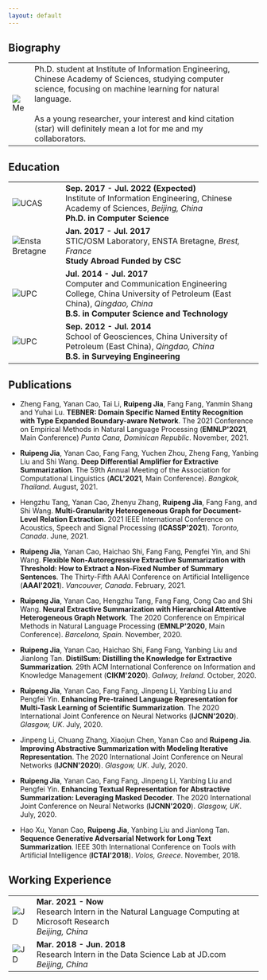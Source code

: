 ```yaml
---
layout: default
---
```


## Biography

|                       |          |
| ----------------------| -------- |
| ![Me](./Logo/Me.jpg) | Ph.D. student at Institute of Information Engineering, Chinese Academy of Sciences, studying computer science, focusing on machine learning for natural language. <br> <br> As a young researcher, your interest and kind citation (star) will definitely mean a lot for me and my collaborators. |

## Education

|                                              |          |
| -------------------------------------------- | -------- |
| ![UCAS](./Logo/UCAS.jpeg)                    | **Sep. 2017 - Jul. 2022 (Expected)** <br> Institute of Information Engineering, Chinese Academy of Sciences, *Beijing, China* <br> **Ph.D. in Computer Science** |
| ![Ensta Bretagne](./Logo/Ensta-Bretagne.jpg) | **Jan. 2017 - Jul. 2017** <br> STIC/OSM Laboratory, ENSTA Bretagne, *Brest, France* <br> **Study Abroad Funded by CSC** |
| ![UPC](./Logo/UPC.jpg)                       | **Jul. 2014 - Jul. 2017** <br> Computer and Communication Engineering College, China University of Petroleum (East China), *Qingdao, China* <br> **B.S. in Computer Science and Technology** |
| ![UPC](./Logo/UPC.jpg)                       | **Sep. 2012 - Jul. 2014** <br> School of Geosciences, China University of Petroleum (East China), *Qingdao, China* <br> **B.S. in Surveying Engineering** |

## Publications

- Zheng Fang, Yanan Cao, Tai Li, **Ruipeng Jia**, Fang Fang, Yanmin Shang and Yuhai Lu.
  **TEBNER: Domain Specific Named Entity Recognition with Type Expanded Boundary-aware Network**.
  The 2021 Conference on Empirical Methods in Natural Language Processing (**EMNLP'2021**, Main Conference)
  *Punta Cana, Dominican Republic*. November, 2021.

- **Ruipeng Jia**, Yanan Cao, Fang Fang, Yuchen Zhou, Zheng Fang, Yanbing Liu and Shi Wang.
  **Deep Differential Amplifier for Extractive Summarization**.
  The 59th Annual Meeting of the Association for Computational Linguistics (**ACL'2021**, Main Conference).
  *Bangkok, Thailand*. August, 2021.

- Hengzhu Tang, Yanan Cao, Zhenyu Zhang, **Ruipeng Jia**, Fang Fang, and Shi Wang.
  **Multi-Granularity Heterogeneous Graph for Document-Level Relation Extraction**.
  2021 IEEE International Conference on Acoustics, Speech and Signal Processing (**ICASSP'2021**).
  *Toronto, Canada*. June, 2021.

- **Ruipeng Jia**, Yanan Cao, Haichao Shi, Fang Fang, Pengfei Yin, and Shi Wang.
  **Flexible Non-Autoregressive Extractive Summarization with Threshold: How to Extract a Non-Fixed Number of Summary Sentences**.
  The Thirty-Fifth AAAI Conference on Artificial Intelligence (**AAAI'2021**).
  *Vancouver, Canada*. February, 2021.

- **Ruipeng Jia**, Yanan Cao, Hengzhu Tang, Fang Fang, Cong Cao and Shi Wang.
  **Neural Extractive Summarization with Hierarchical Attentive Heterogeneous Graph Network**.
  The 2020 Conference on Empirical Methods in Natural Language Processing (**EMNLP'2020**, Main Conference).
  *Barcelona, Spain*. November, 2020.

- **Ruipeng Jia**, Yanan Cao, Haichao Shi, Fang Fang, Yanbing Liu and Jianlong Tan.
  **DistilSum: Distilling the Knowledge for Extractive Summarization**.
  29th ACM International Conference on Information and Knowledge Management (**CIKM'2020**).
  *Galway, Ireland*. October, 2020.

- **Ruipeng Jia**, Yanan Cao, Fang Fang, Jinpeng Li, Yanbing Liu and Pengfei Yin.
  **Enhancing Pre-trained Language Representation for Multi-Task Learning of Scientific Summarization**.
  The 2020 International Joint Conference on Neural Networks (**IJCNN'2020**).
  *Glasgow, UK*. July, 2020.

- Jinpeng Li, Chuang Zhang, Xiaojun Chen, Yanan Cao and **Ruipeng Jia**.
  **Improving Abstractive Summarization with Modeling Iterative Representation**.
  The 2020 International Joint Conference on Neural Networks (**IJCNN'2020**).
  *Glasgow, UK*. July, 2020.

- **Ruipeng Jia**, Yanan Cao, Fang Fang, Jinpeng Li, Yanbing Liu and Pengfei Yin.
  **Enhancing Textual Representation for Abstractive Summarization: Leveraging Masked Decoder**.
  The 2020 International Joint Conference on Neural Networks (**IJCNN'2020**).
  *Glasgow, UK*. July, 2020.

- Hao Xu, Yanan Cao, **Ruipeng Jia**, Yanbing Liu and Jianlong Tan.
  **Sequence Generative Adversarial Network for Long Text Summarization**.
  IEEE 30th International Conference on Tools with Artificial Intelligence (**ICTAI'2018**).
  *Volos, Greece*. November, 2018.

## Working Experience

|                                              |          |
| -------------------------------------------- | -------- |
| ![JD](./Logo/Microsoft.png) | **Mar. 2021 - Now** <br> Research Intern in the Natural Language Computing at Microsoft Research <br> *Beijing, China* |
| ![JD](./Logo/JD.png) | **Mar. 2018 - Jun. 2018** <br> Research Intern in the Data Science Lab at JD.com <br> *Beijing, China* |
